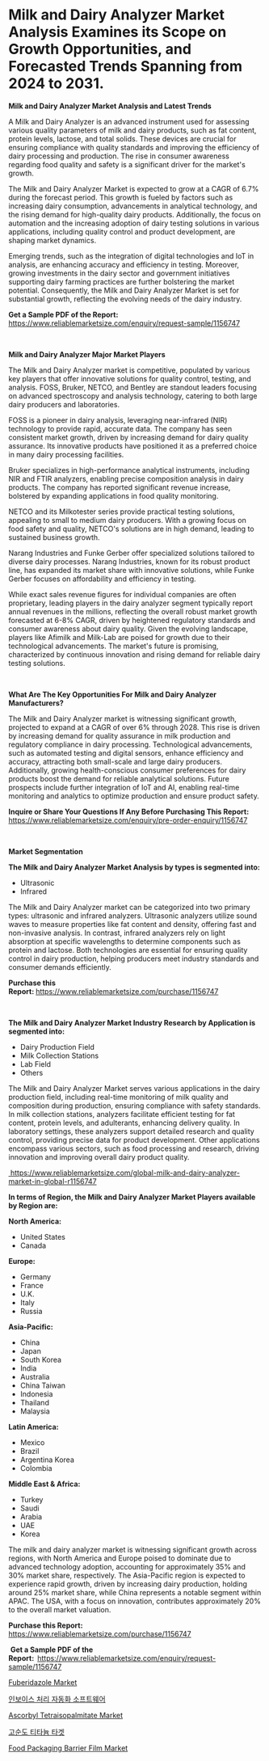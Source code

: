 <p><h1>Milk and Dairy Analyzer Market Analysis Examines its Scope on Growth Opportunities, and Forecasted Trends Spanning from 2024 to 2031.</h1></p><p><strong>Milk and Dairy Analyzer Market Analysis and Latest Trends</strong></p>
<p><p>A Milk and Dairy Analyzer is an advanced instrument used for assessing various quality parameters of milk and dairy products, such as fat content, protein levels, lactose, and total solids. These devices are crucial for ensuring compliance with quality standards and improving the efficiency of dairy processing and production. The rise in consumer awareness regarding food quality and safety is a significant driver for the market's growth.</p><p>The Milk and Dairy Analyzer Market is expected to grow at a CAGR of 6.7% during the forecast period. This growth is fueled by factors such as increasing dairy consumption, advancements in analytical technology, and the rising demand for high-quality dairy products. Additionally, the focus on automation and the increasing adoption of dairy testing solutions in various applications, including quality control and product development, are shaping market dynamics. </p><p>Emerging trends, such as the integration of digital technologies and IoT in analysis, are enhancing accuracy and efficiency in testing. Moreover, growing investments in the dairy sector and government initiatives supporting dairy farming practices are further bolstering the market potential. Consequently, the Milk and Dairy Analyzer Market is set for substantial growth, reflecting the evolving needs of the dairy industry.</p></p>
<p><strong>Get a Sample PDF of the Report:&nbsp;</strong> <a href="https://www.reliablemarketsize.com/enquiry/request-sample/1156747">https://www.reliablemarketsize.com/enquiry/request-sample/1156747</a></p>
<p>&nbsp;</p>
<p><strong>Milk and Dairy Analyzer Major Market Players</strong></p>
<p><p>The Milk and Dairy Analyzer market is competitive, populated by various key players that offer innovative solutions for quality control, testing, and analysis. FOSS, Bruker, NETCO, and Bentley are standout leaders focusing on advanced spectroscopy and analysis technology, catering to both large dairy producers and laboratories.</p><p>FOSS is a pioneer in dairy analysis, leveraging near-infrared (NIR) technology to provide rapid, accurate data. The company has seen consistent market growth, driven by increasing demand for dairy quality assurance. Its innovative products have positioned it as a preferred choice in many dairy processing facilities.</p><p>Bruker specializes in high-performance analytical instruments, including NIR and FTIR analyzers, enabling precise composition analysis in dairy products. The company has reported significant revenue increase, bolstered by expanding applications in food quality monitoring.</p><p>NETCO and its Milkotester series provide practical testing solutions, appealing to small to medium dairy producers. With a growing focus on food safety and quality, NETCO's solutions are in high demand, leading to sustained business growth.</p><p>Narang Industries and Funke Gerber offer specialized solutions tailored to diverse dairy processes. Narang Industries, known for its robust product line, has expanded its market share with innovative solutions, while Funke Gerber focuses on affordability and efficiency in testing.</p><p>While exact sales revenue figures for individual companies are often proprietary, leading players in the dairy analyzer segment typically report annual revenues in the millions, reflecting the overall robust market growth forecasted at 6-8% CAGR, driven by heightened regulatory standards and consumer awareness about dairy quality. Given the evolving landscape, players like Afimilk and Milk-Lab are poised for growth due to their technological advancements. The market's future is promising, characterized by continuous innovation and rising demand for reliable dairy testing solutions.</p></p>
<p>&nbsp;</p>
<p><strong>What Are The Key Opportunities For Milk and Dairy Analyzer Manufacturers?</strong></p>
<p><p>The Milk and Dairy Analyzer market is witnessing significant growth, projected to expand at a CAGR of over 6% through 2028. This rise is driven by increasing demand for quality assurance in milk production and regulatory compliance in dairy processing. Technological advancements, such as automated testing and digital sensors, enhance efficiency and accuracy, attracting both small-scale and large dairy producers. Additionally, growing health-conscious consumer preferences for dairy products boost the demand for reliable analytical solutions. Future prospects include further integration of IoT and AI, enabling real-time monitoring and analytics to optimize production and ensure product safety.</p></p>
<p><strong>Inquire or Share Your Questions If Any Before Purchasing This Report:</strong> <a href="https://www.reliablemarketsize.com/enquiry/pre-order-enquiry/1156747">https://www.reliablemarketsize.com/enquiry/pre-order-enquiry/1156747</a></p>
<p>&nbsp;</p>
<p><strong>Market Segmentation</strong></p>
<p><strong>The Milk and Dairy Analyzer Market Analysis by types is segmented into:</strong></p>
<p><ul><li>Ultrasonic</li><li>Infrared</li></ul></p>
<p><p>The Milk and Dairy Analyzer market can be categorized into two primary types: ultrasonic and infrared analyzers. Ultrasonic analyzers utilize sound waves to measure properties like fat content and density, offering fast and non-invasive analysis. In contrast, infrared analyzers rely on light absorption at specific wavelengths to determine components such as protein and lactose. Both technologies are essential for ensuring quality control in dairy production, helping producers meet industry standards and consumer demands efficiently.</p></p>
<p><strong>Purchase this Report:&nbsp;</strong><a href="https://www.reliablemarketsize.com/purchase/1156747">https://www.reliablemarketsize.com/purchase/1156747</a></p>
<p>&nbsp;</p>
<p><strong>The Milk and Dairy Analyzer Market Industry Research by Application is segmented into:</strong></p>
<p><ul><li>Dairy Production Field</li><li>Milk Collection Stations</li><li>Lab Field</li><li>Others</li></ul></p>
<p><p>The Milk and Dairy Analyzer Market serves various applications in the dairy production field, including real-time monitoring of milk quality and composition during production, ensuring compliance with safety standards. In milk collection stations, analyzers facilitate efficient testing for fat content, protein levels, and adulterants, enhancing delivery quality. In laboratory settings, these analyzers support detailed research and quality control, providing precise data for product development. Other applications encompass various sectors, such as food processing and research, driving innovation and improving overall dairy product quality.</p></p>
<p><a href="https://www.reliablemarketsize.com/global-milk-and-dairy-analyzer-market-in-global-r1156747">&nbsp;https://www.reliablemarketsize.com/global-milk-and-dairy-analyzer-market-in-global-r1156747</a></p>
<p><strong>In terms of Region, the Milk and Dairy Analyzer Market Players available by Region are:</strong></p>
<p>
    <p> <strong> North America: </strong>
        <ul>
            <li>United States</li>
            <li>Canada</li>
        </ul>
        </p> 
    <p> <strong> Europe: </strong>
        <ul>
            <li>Germany</li>
            <li>France</li>
            <li>U.K.</li>
            <li>Italy</li>
            <li>Russia</li>
        </ul>
        </p> 
    <p> <strong> Asia-Pacific: </strong>
        <ul>
            <li>China</li>
            <li>Japan</li>
            <li>South Korea</li>
            <li>India</li>
            <li>Australia</li>
            <li>China Taiwan</li>
            <li>Indonesia</li>
            <li>Thailand</li>
            <li>Malaysia</li>
        </ul>
        </p> 
    <p> <strong> Latin America: </strong>
        <ul>
            <li>Mexico</li>
            <li>Brazil</li>
            <li>Argentina Korea</li>
            <li>Colombia</li>
        </ul>
        </p> 
    <p> <strong> Middle East & Africa: </strong>
        <ul>
            <li>Turkey</li>
            <li>Saudi</li>
            <li>Arabia</li>
            <li>UAE</li>
            <li>Korea</li>
        </ul>
    </p>
    </p>
<p><p>The milk and dairy analyzer market is witnessing significant growth across regions, with North America and Europe poised to dominate due to advanced technology adoption, accounting for approximately 35% and 30% market share, respectively. The Asia-Pacific region is expected to experience rapid growth, driven by increasing dairy production, holding around 25% market share, while China represents a notable segment within APAC. The USA, with a focus on innovation, contributes approximately 20% to the overall market valuation.</p></p>
<p><strong>Purchase this Report: </strong><a href="https://www.reliablemarketsize.com/purchase/1156747">https://www.reliablemarketsize.com/purchase/1156747</a></p>
<p>&nbsp;<strong>Get a Sample PDF of the Report:&nbsp;&nbsp;</strong><a href="https://www.reliablemarketsize.com/enquiry/request-sample/1156747">https://www.reliablemarketsize.com/enquiry/request-sample/1156747</a></p>
<p><strong></strong></p>
<p><p><a href="https://www.linkedin.com/pulse/fuberidazole-market-research-report-exploring-size-revenue-analysis-gauzc?trackingId=BtPs%2FbdfRyeXYb06BjEiXA%3D%3D">Fuberidazole Market</a></p><p><a href="https://medium.com/@chongespinoza76/invoice-processing-automation-software-market-%EC%9D%98-%EA%B8%80%EB%A1%9C%EB%B2%8C-%EC%8B%9C%EC%9E%A5-%EA%B0%9C%EC%9A%94%EB%8A%94-%EC%A0%84-%EC%84%B8%EA%B3%84-%EB%B0%8F-%EC%A3%BC%EC%9A%94-%EC%8B%9C%EC%9E%A5%EC%9D%98-%EC%82%B0%EC%97%85%EC%97%90-%EC%98%81%ED%96%A5%EC%9D%84-%EB%AF%B8%EC%B9%98%EB%8A%94-%EC%A3%BC%EC%9A%94-%ED%8A%B8%EB%A0%8C%EB%93%9C%EC%97%90-%EB%8C%80%ED%95%9C-6f2f9da40f28">인보이스 처리 자동화 소프트웨어</a></p><p><a href="https://issuu.com/reportprime-2/docs/ascorbyl-tetraisopalmitate-market-s_2a43e4b6103593">Ascorbyl Tetraisopalmitate Market</a></p><p><a href="https://medium.com/@nargishadi90/%EC%84%B8%EA%B3%84-high-purity-titanium-target-market-%EC%9D%80-2024%EC%97%90%EC%84%9C-2031%EB%A1%9C-%EC%97%B0%ED%8F%89%EA%B7%A0-%EC%A6%9D%EA%B0%80%EC%9C%A8%EC%9D%84-%EB%B3%B4%EC%9D%BC-%EA%B2%83%EC%9C%BC%EB%A1%9C-%EC%98%88%EC%83%81%EB%90%A9%EB%8B%88%EB%8B%A4-8c9728252b6c">고순도 티타늄 타겟</a></p><p><a href="https://issuu.com/reportprime-2/docs/food-packaging-barrier-film-market-_fce90c6a711f8e">Food Packaging Barrier Film Market</a></p></p>